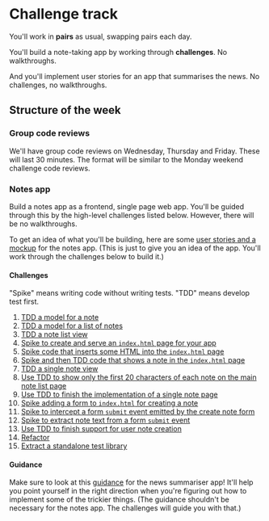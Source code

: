 # Challenge track

You'll work in **pairs** as usual, swapping pairs each day.

You'll build a note-taking app by working through **challenges**.  No walkthroughs.

And you'll implement user stories for an app that summarises the news.  No challenges, no walkthroughs.

## Structure of the week

### Group code reviews

We'll have group code reviews on Wednesday, Thursday and Friday.  These will last 30 minutes.  The format will be similar to the Monday weekend challenge code reviews.

### Notes app

Build a notes app as a frontend, single page web app.  You'll be guided through this by the high-level challenges listed below.  However, there will be no walkthroughs.

To get an idea of what you'll be building, here are some [user stories and a mockup](notes_app_user_stories.md) for the notes app.  (This is just to give you an idea of the app.  You'll work through the challenges below to build it.)

#### Challenges

"Spike" means writing code without writing tests.  "TDD" means develop test first.

1. [TDD a model for a note](01_note_model.md)
2. [TDD a model for a list of notes](02_note_list_model.md)
3. [TDD a note list view](03_note_list_view.md)
4. [Spike to create and serve an `index.html` page for your app](04_index_page.md)
5. [Spike code that inserts some HTML into the `index.html` page](05_insert_html_into_page.md)
6. [Spike and then TDD code that shows a note in the `index.html` page](06_display_note_list.md)
7. [TDD a single note view](07_single_note_view.md)
8. [Use TDD to show only the first 20 characters of each note on the main note list page](08_show_abbreviated_notes_in_note_list_view.md)
9. [Use TDD to finish the implementation of a single note page](09_finish_single_note_page.md)
10. [Spike adding a form to `index.html` for creating a note](10_create_note_form.md)
11. [Spike to intercept a form `submit` event emitted by the create note form](11_intercept_submit_event.md)
12. [Spike to extract note text from a form `submit` event](12_extract_note_text_from_submit_event.md)
13. [Use TDD to finish support for user note creation](13_user_create_note.md)
14. [Refactor](14_refactor.md)
15. [Extract a standalone test library](15_extract_test_library.md)

#### Guidance

Make sure to look at this [guidance](frontend_single_page_app_guidance.md) for the news summariser app!  It'll help you point yourself in the right direction when you're figuring out how to implement some of the trickier things. (The guidance shouldn't be necessary for the notes app.  The challenges will guide you with that.)
